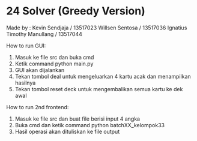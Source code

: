 # 24 Solver (Greedy Version)
Made by : Kevin Sendjaja / 13517023
          Willsen Sentosa / 13517036
	  Ignatius Timothy Manullang / 13517044

How to run GUI:
1. Masuk ke file src dan buka cmd
2. Ketik command python main.py
3. GUI akan dijalankan
4. Tekan tombol deal untuk mengeluarkan 4 kartu acak dan menampilkan hasilnya
5. Tekan tombol reset deck untuk mengembalikan semua kartu ke dek awal

How to run 2nd frontend:
1. Masuk ke file src dan buat file berisi input 4 angka
2. Buka cmd dan ketik command python batchXX_kelompok33 <file input> <file output>
3. Hasil operasi akan dituliskan ke file output
